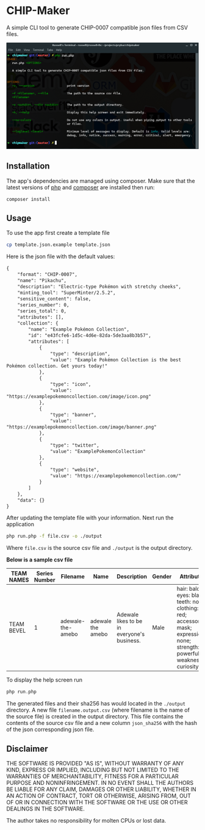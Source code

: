# CHIP-Maker

A simple CLI tool to generate CHIP-0007 compatible json files from CSV files.

![Screenshot of the app running](screenshot.png)

## Installation

The app's dependencies are managed using composer. Make sure that the latest versions of [php](http://php.net) and [composer](https://getcomposer.org) are installed then run:

```bash
composer install
```

## Usage

To use the app first create a template file

```bash
cp template.json.example template.json
```

Here is the json file with the default values:

```jsonc
{
    "format": "CHIP-0007",
    "name": "Pikachu",
    "description": "Electric-type Pokémon with stretchy cheeks",
    "minting_tool": "SuperMinter/2.5.2",
    "sensitive_content": false,
    "series_number": 0,
    "series_total": 0,
    "attributes": [],
    "collection": {
        "name": "Example Pokémon Collection",
        "id": "e43fcfe6-1d5c-4d6e-82da-5de3aa8b3b57",
        "attributes": [
            {
                "type": "description",
                "value": "Example Pokémon Collection is the best Pokémon collection. Get yours today!"
            },
            {
                "type": "icon",
                "value": "https://examplepokemoncollection.com/image/icon.png"
            },
            {
                "type": "banner",
                "value": "https://examplepokemoncollection.com/image/banner.png"
            },
            {
                "type": "twitter",
                "value": "ExamplePokemonCollection"
            },
            {
                "type": "website",
                "value": "https://examplepokemoncollection.com/"
            }
        ]
    },
    "data": {}
}
```

After updating the template file with your information. Next run the application

```bash
php run.php -f file.csv -o ./output
```

Where `file.csv` is the source csv file and `./output` is the output directory.

**Below is a sample csv file**

| TEAM NAMES | Series Number | Filename          | Name              | Description                                 | Gender | Attributes                                                                                                                        | UUID                                 |
| ---------- | ------------- | ----------------- | ----------------- | ------------------------------------------- | ------ | --------------------------------------------------------------------------------------------------------------------------------- | ------------------------------------ |
| TEAM BEVEL | 1             | adewale-the-amebo | adewale the amebo | Adewale likes to be in everyone's business. | Male   | hair: bald; eyes: black; teeth: none; clothing: red; accessories: mask; expression: none; strength: powerful; weakness: curiosity | cad316c3-37f8-4b27-9f53-9d803bfcfee7 |

To display the help screen run

```php
php run.php
```

The generated files and their sha256 has would located in the `./output` directory. A new file `filename.output.csv` (where filename is the name of the source file) is created in the output directory. This file contains the contents of the source csv file and a new column `json_sha256` with the hash of the json corresponding json file.

## Disclaimer

THE SOFTWARE IS PROVIDED "AS IS", WITHOUT WARRANTY OF ANY KIND,
EXPRESS OR IMPLIED, INCLUDING BUT NOT LIMITED TO THE WARRANTIES OF
MERCHANTABILITY, FITNESS FOR A PARTICULAR PURPOSE AND NONINFRINGEMENT.
IN NO EVENT SHALL THE AUTHORS BE LIABLE FOR ANY CLAIM, DAMAGES OR
OTHER LIABILITY, WHETHER IN AN ACTION OF CONTRACT, TORT OR OTHERWISE,
ARISING FROM, OUT OF OR IN CONNECTION WITH THE SOFTWARE OR THE USE OR
OTHER DEALINGS IN THE SOFTWARE.

The author takes no responsibility for molten CPUs or lost data.
